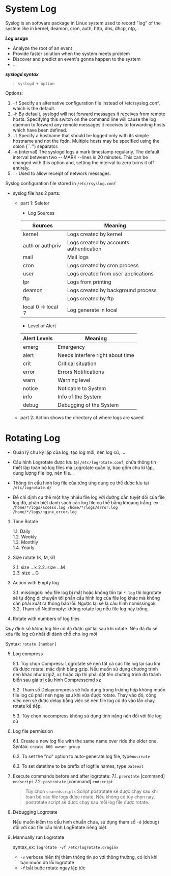 # System Log

 Syslog is an software package in Linux system used to record "log" of the system like in kernel, deamon, cron, auth, http, dns, dhcp, ntp,..

**_Log usage_**
- Analyze the root of an event
- Provide faster solution when the system meets problem
- Discover and predict an event's gonna happen to the system
- ...

**_syslogd syntax_**

> `syslogd + option`

Options:

1. `-f` Specify an alternative configuration file instead of /etc/syslog.conf, which is the default.
2. `-h` By default, syslogd will not forward messages it receives from remote hosts. Specifying this switch on the command line will cause the log daemon to forward any remote messages it receives to forwarding hosts which have been defined.
3. `-l` Specify a hostname that should be logged only with its simple hostname and not the fqdn. Multiple hosts may be specified using the colon (``:'') separator.
4. `-m` (interval) The syslogd logs a mark timestamp regularly. The default interval between two -- MARK --lines is 20 minutes. This can be changed with this option and, setting the interval to zero turns it off entirely.
5. `-r` Used to allow receipt of network messages.

Syslog configuration file stored in `/etc/rsyslog.conf`

- syslog file has 2 parts:
  - part 1: Seletor
    - Log Sources
  
    |Sources| Meaning |
    |--------------|---------|
    |kernel | Logs created by kernel |
    |auth or authpriv | Logs created by accounts authentication |
    |mail | Mail logs |
    |cron | Logs created by cron process |
    |user | Logs created from user applications |
    |lpr | Logs from printing |
    |deamon | Logs created by background process |
    |ftp | Logs created by ftp | 
    |local 0 -> local 7 | Log generate in local |

    - Level of Alert

    | Alert Levels | Meaning |
    |--------------|---------|
    |emerg | Emergency |
    |alert | Needs interfere right about time |
    |crit | Critical situation |
    |error | Errors Notifications |
    |warn | Warning level |
    |notice | Noticable to System |
    |info | Info of the System |
    |debug | Debugging of the System |
    
  - part 2: Action shows the directory of where logs are saved
  
# Rotating Log

- Quản lý chu kỳ lặp của log, tạo log mới, nén log cũ, ...
 
- Cấu hình Logrotate được lưu tại `/etc/logrotate.conf`, chứa thông tin thiết lập toàn bộ log files mà Logrotate quản lý, bao gồm chu kì lặp, dung lượng file log, nén file…

- Thông tin cấu hình log file của từng ứng dụng cụ thể được lưu tại `/etc/logrotate.d/`

- Để chỉ định cụ thể một hay nhiều file log với đường dẫn tuyệt đối của file log đó, phân biệt danh sách các log file cụ thể bằng khoảng trắng. ex: `/home/*/logs/access.log /home/*/logs/error.log /home/*/logs/nginx_error.log`

1. Time Rotate
    
    1.1. Daily    
    1.2. Weekly  
    1.3. Monthly  
    1.4. Yearly

2. Size rotate (K, M, G)

    2.1. size ...k 
    2.2. size ...M    
    2.3. size ...G
    
3. Action with Empty log

    3.1. missingok: nếu file log bị mất hoặc không tồn tại `*.log` thì logrotate sẽ tự động di chuyển tới phần cấu hình log của file log khác mà không cần phải xuất ra thông báo lỗi. Ngược lại sẽ là cấu hình nomissingok  
    3.2. Tham số Notifempty: không rotate log nếu file log này trống.
    
4. Rotate with numbers of log files

  Quy định số lượng log file cũ đã được giữ lại sau khi rotate. Nếu đã đủ sẽ xóa file log cũ nhất đi dành chỗ cho log mới

  Syntax: `rotate [number]`

5. Log compress

    5.1. Tùy chọn Compress: Logrotate sẽ nén tất cả các file log lại sau khi đã được rotate, mặc định bằng gzip. Nếu muốn sử dụng chương trình nén khác như bzip2, xz hoặc zip thì phải đặt tên chương trình đó thành biến sau giá trị cấu hình Compresscmd xz
    
    5.2. Tham số Delaycompress sẽ hữu dụng trong trường hợp không muốn file log cũ phải nén ngay sau khi vừa được rotate. Thay vào đó, công việc nén sẽ được delay bằng việc sẽ nén file log cũ đó vào lần chạy rotate kế tiếp. 
    
    5.3. Tùy chọn nocompress không sử dụng tính năng nén đối với file log cũ
  
6. Log file permission

    6.1. Create a new log file with the same name over ride the older one. Syntax: `create 660 owner group`
    
    6.2. To set the "no" option to auto-generate log file, type`nocreate`
    
    6.3. To set datetime to be prefix of logfile names, type `Dateext`
    
7. Execute commands before and after logrotate:
    7.1. `prerotate` [command] `endscript`
    7.2. `postrotate` [command] `endscript`
   
    > Tùy chọn `sharedscripts` Script postrotate sẽ được chạy sau khi toàn bộ các file logs được rotate. Nếu không có tùy chọn này, postrotate script sẽ được chạy sau mỗi log file được rotate.

8. Debugging Logrotate

    Nếu muốn kiểm tra cấu hình chuẩn chưa, sử dụng tham số `-d` (debug) đối với các file cấu hình LogRotate riêng biệt.

9. Mannually run Logrotate
   
   syntax_ex: `logrotate -vf /etc/logrotate.d/nginx`
   
   - `-v` verbose hiển thị thêm thông tin so với thông thường, có ích khi bạn muốn dò lỗi logrotate
   - `-f` bắt buộc rotate ngay lập tức
    
